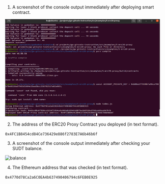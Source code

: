 

1. A screenshot of the console output immediately after deploying smart contract.

![console](https://github.com/cesheep/gitcoin-nervo/blob/main/Step%205/deployed.png)

2. The address of the ERC20 Proxy Contract you deployed (in text format).

```0x4FC1B8454cd84Ce736429e886f2783E7A6b46b6f```

3. A screenshot of the console output immediately after checking your SUDT balance.

![balance](https://github.com/cesheep/gitcoin-nervo/blob/main/Step%205/Balance.png)

4. The Ethereum address that was checked (in text format).

```0x4770d78Ca2a6C0EA4b637490406794c6FEB0E925```











